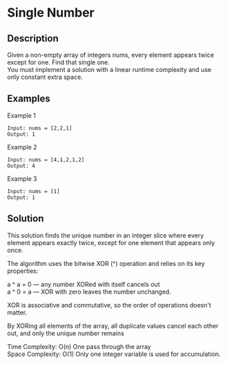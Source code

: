 # Single Number

## Description
Given a non-empty array of integers nums, every element appears twice except for one. Find that single one.    
You must implement a solution with a linear runtime complexity and use only constant extra space.

## Examples
Example 1
~~~
Input: nums = [2,2,1]
Output: 1
~~~

Example 2
~~~
Input: nums = [4,1,2,1,2]
Output: 4
~~~

Example 3
~~~
Input: nums = [1]
Output: 1
~~~

## Solution
This solution finds the unique number in an integer slice where every element appears exactly twice, except for one element that appears only once.

The algorithm uses the bitwise XOR (^) operation and relies on its key properties:

a ^ a = 0 — any number XORed with itself cancels out   
a ^ 0 = a — XOR with zero leaves the number unchanged.

XOR is associative and commutative, so the order of operations doesn't matter.

By XORing all elements of the array, all duplicate values cancel each other out, and only the unique number remains

Time Complexity: O(n)
One pass through the array    
Space Complexity: O(1)
Only one integer variable is used for accumulation.
